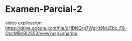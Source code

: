 # Examen-Parcial-2
video explicacion: https://drive.google.com/file/d/1DNQrp7WgHt9MJEbc_F8-OpcMBnBI2S53/view?usp=sharing
